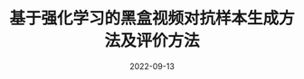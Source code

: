 ---
title: "基于强化学习的黑盒视频对抗样本生成方法及评价方法"
collection: publications
permalink: /publication/patent004
date: 2022-09-13
venue: '国家知识产权局'
paperurl: ''
doi: 'ZL202211111492.2'
pubtype: 'patent'
authors: '胡超;余瑞实;施鹤远;湛誉;梁锴;刘荣凯'
excerpt_separator: ""

---
